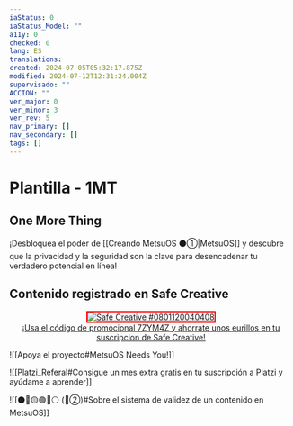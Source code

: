 ```yaml
---
iaStatus: 0
iaStatus_Model: ""
a11y: 0
checked: 0
lang: ES
translations: 
created: 2024-07-05T05:32:17.875Z
modified: 2024-07-12T12:31:24.004Z
supervisado: ""
ACCION: ""
ver_major: 0
ver_minor: 3
ver_rev: 5
nav_primary: []
nav_secondary: []
tags: []
---
```

# Plantilla - 1MT

## One More Thing

¡Desbloquea el poder de [[Creando MetsuOS ⚫①|MetsuOS]] y descubre que la privacidad y la seguridad son la clave para desencadenar tu verdadero potencial en línea!


## Contenido registrado en Safe Creative

<center><a href="https://www.safecreative.org/user/0801120040408" ><img src="https://resources.safecreative.org/user/0801120040408/label/standard-male-150" style="border:2px solid red;" title="Safe Creative #0801120040408"/></a><br/>
<a href="https://www.safecreative.org/?ref5mjalg">¡Usa el código de promocional 7ZYM4Z y ahorrate unos eurillos en tu suscripcion de Safe Creative!</a>
</center>

![[Apoya el proyecto#MetsuOS Needs You!]]

![[Platzi_Referal#Consigue un mes extra gratis en tu suscripción a Platzi y ayúdame a aprender]]

![[⚫🔴🟡🟢🔵⚪ (🔴②)#Sobre el sistema de validez de un contenido en MetsuOS]]
